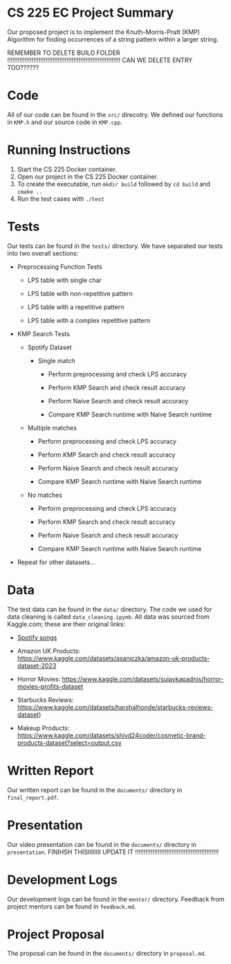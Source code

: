 # CS 225 EC Project Summary
Our proposed project is to implement the Knuth-Morris-Pratt (KMP) Algorithm for finding occurrences of a string pattern within a larger string.

REMEMBER TO DELETE BUILD FOLDER !!!!!!!!!!!!!!!!!!!!!!!!!!!!!!!!!!!!!!!!!!!!!!!!!!!!!!!!!!!!!!!!!
CAN WE DELETE ENTRY TOO??????

# Code

All of our code can be found in the `src/` direcotry. We defined our functions in `KMP.h` and our source code in `KMP.cpp`.

# Running Instructions

1. Start the CS 225 Docker container.
2. Open our project in the CS 225 Docker container.
3. To create the executable, run `mkdir build` followed by `cd build` and `cmake ..`
4. Run the test cases with `./test`


# Tests

Our tests can be found in the `tests/` directory. We have separated our tests into two overall sections:

* Preprocessing Function Tests
  
    * LPS table with single char
    
    * LPS table with non-repetitive pattern
    
    * LPS table with a repetitive pattern
    
    * LPS table with a complex repetitive pattern
  
* KMP Search Tests
  
    * Spotify Dataset
      
        * Single match
      
            * Perform preprocessing and check LPS accuracy
          
            * Perform KMP Search and check result accuracy
    
            * Perform Naive Search and check result accuracy
    
            * Compare KMP Search runtime with Naive Search runtime
      
    * Multiple matches
        
        * Perform preprocessing and check LPS accuracy
        
        * Perform KMP Search and check result accuracy
    
        * Perform Naive Search and check result accuracy
    
        * Compare KMP Search runtime with Naive Search runtime
      
    * No matches
      
        * Perform preprocessing and check LPS accuracy
    
        * Perform KMP Search and check result accuracy
    
        * Perform Naive Search and check result accuracy
    
        * Compare KMP Search runtime with Naive Search runtime

* Repeat for other datasets...
  

# Data 

The test data can be found in the `data/` directory. The code we used for data cleaning is called `data_cleaning.ipymb`. All data was sourced from Kaggle.com; these are their original links:

* [Spotify songs]([url](https://www.kaggle.com/datasets/sujaykapadnis/spotify-songs))

* Amazon UK Products: https://www.kaggle.com/datasets/asaniczka/amazon-uk-products-dataset-2023

* Horror Movies: https://www.kaggle.com/datasets/sujaykapadnis/horror-movies-profits-dataset

* Starbucks Reviews: https://www.kaggle.com/datasets/harshalhonde/starbucks-reviews-dataset)

* Makeup Products: https://www.kaggle.com/datasets/shivd24coder/cosmetic-brand-products-dataset?select=output.csv


# Written Report

Our written report can be found in the `documents/` directory in `final_report.pdf`.


# Presentation

Our video presentation can be found in the `documents/` directory in `presentation`. FINIHSH THISIIIIIIII UPDATE IT !!!!!!!!!!!!!!!!!!!!!!!!!!!!!!!!!!!!!!!!!!!!!!!!


# Development Logs

Our development logs can be found in the `mentor/` directory. Feedback from project mentors can be found in `feedback.md`.


# Project Proposal
The proposal can be found in the `documents/` directory in `proposal.md`.
